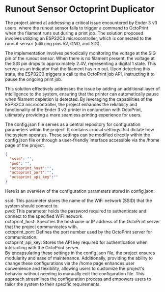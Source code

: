 # Runout Sensor Octoprint Duplicator  

The project aimed at addressing a critical issue encountered by Ender 3 v3 users, where the runout sensor fails to trigger a command to OctoPrint when the filament runs out during a print job. The solution proposed involves utilizing an ESP32C3 microcontroller, which is connected to the runout sensor (utilizing pins 5V, GND, and SIG).

The implementation involves periodically monitoring the voltage at the SIG pin of the runout sensor. When there is no filament present, the voltage at the SIG pin drops to approximately 2.4V, representing a digital 1 state. This serves as an indicator that the filament has run out. Upon detecting this state, the ESP32C3 triggers a call to the OctoPrint job API, instructing it to pause the ongoing print job.

This solution effectively addresses the issue by adding an additional layer of intelligence to the system, ensuring that the printer can automatically pause when filament depletion is detected. By leveraging the capabilities of the ESP32C3 microcontroller, the project enhances the reliability and functionality of the Ender 3 v3 printer in conjunction with OctoPrint, ultimately providing a more seamless printing experience for users.


The config.json file serves as a central repository for configuration parameters within the project. It contains crucial settings that dictate how the system operates. These settings can be modified directly within the config.json file or through a user-friendly interface accessible via the /home page of the project.
```json
{
  "ssid": "",
  "pwd": "",
  "octoprint_host":"",
  "octoprint_port":"",
  "octoprint_api_key":""
}
```
Here is an overview of the configuration parameters stored in config.json:

ssid: This parameter stores the name of the WiFi network (SSID) that the system should connect to.  
pwd: This parameter holds the password required to authenticate and connect to the specified WiFi network.  
octoprint_host: Specifies the hostname or IP address of the OctoPrint server that the project communicates with.  
octoprint_port: Defines the port number used by the OctoPrint server for communication.  
octoprint_api_key: Stores the API key required for authentication when interacting with the OctoPrint server.  
By encapsulating these settings in the config.json file, the project ensures modularity and ease of maintenance. Additionally, providing the ability to change these configurations via the /home page enhances user convenience and flexibility, allowing users to customize the project's behavior without needing to manually edit the configuration file. This approach streamlines the configuration process and empowers users to tailor the system to their specific requirements.



